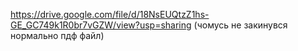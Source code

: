 https://drive.google.com/file/d/18NsEUQtzZ1hs-GE_GC749k1R0br7vGZW/view?usp=sharing (чомусь не закинувся нормально пдф файл)
